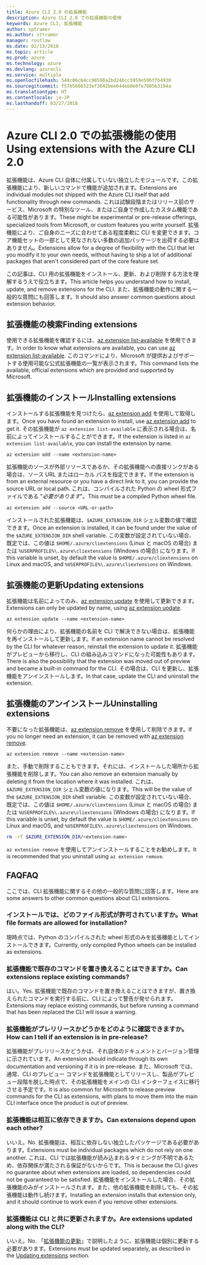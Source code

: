 ```yaml
---
title: Azure CLI 2.0 の拡張機能
description: Azure CLI 2.0 での拡張機能の使用
keywords: Azure CLI, 拡張機能
author: sptramer
ms.author: sttramer
manager: routlaw
ms.date: 02/13/2018
ms.topic: article
ms.prod: azure
ms.technology: azure
ms.devlang: azurecli
ms.service: multiple
ms.openlocfilehash: 548c06c64cc98598a2bd24bcc5959e59bffb4930
ms.sourcegitcommit: f57b5666523ef3642bee644eb0e0fe7085b3194a
ms.translationtype: HT
ms.contentlocale: ja-JP
ms.lasthandoff: 03/27/2018
---
```

# <a name="using-extensions-with-the-azure-cli-20"></a><span data-ttu-id="e990c-104">Azure CLI 2.0 での拡張機能の使用</span><span class="sxs-lookup"><span data-stu-id="e990c-104">Using extensions with the Azure CLI 2.0</span></span>

<span data-ttu-id="e990c-105">拡張機能は、Azure CLI 自体に付属していない独立したモジュールです。この拡張機能により、新しいコマンドで機能が追加されます。</span><span class="sxs-lookup"><span data-stu-id="e990c-105">Extensions are individual modules not shipped with the Azure CLI itself that add functionality through new commands.</span></span> <span data-ttu-id="e990c-106">これは試験段階またはリリース前のサービス、Microsoft の特別なツール、またはご自身で作成したカスタム機能である可能性があります。</span><span class="sxs-lookup"><span data-stu-id="e990c-106">These might be experimental or pre-release offerings, specialized tools from Microsoft, or custom features you write yourself.</span></span> <span data-ttu-id="e990c-107">拡張機能により、ご自身のニーズに合わせてある程度柔軟に CLI を変更できます。コア機能セットの一部として見なされない多数の追加パッケージを出荷する必要はありません。</span><span class="sxs-lookup"><span data-stu-id="e990c-107">Extensions allow for a degree of flexibility with the CLI that let you modify it to your own needs, without having to ship a lot of additional packages that aren't considered part of the core feature set.</span></span>

<span data-ttu-id="e990c-108">この記事は、CLI 用の拡張機能をインストール、更新、および削除する方法を理解するうえで役立ちます。</span><span class="sxs-lookup"><span data-stu-id="e990c-108">This article helps you understand how to install, update, and remove extensions for the CLI.</span></span> <span data-ttu-id="e990c-109">また、拡張機能の動作に関する一般的な質問にも回答します。</span><span class="sxs-lookup"><span data-stu-id="e990c-109">It should also answer common questions about extension behavior.</span></span>

## <a name="finding-extensions"></a><span data-ttu-id="e990c-110">拡張機能の検索</span><span class="sxs-lookup"><span data-stu-id="e990c-110">Finding extensions</span></span>

<span data-ttu-id="e990c-111">使用できる拡張機能を確認するには、[az extension list-available](/cli/azure/extension?view=azure-cli-latest#az_extension_list_available) を使用できます。</span><span class="sxs-lookup"><span data-stu-id="e990c-111">In order to know what extensions are available, you can use [az extension list-available](/cli/azure/extension?view=azure-cli-latest#az_extension_list_available).</span></span> <span data-ttu-id="e990c-112">このコマンドにより、Microsoft が提供およびサポートする使用可能な公式拡張機能の一覧が表示されます。</span><span class="sxs-lookup"><span data-stu-id="e990c-112">This command lists the available, official extensions which are provided and supported by Microsoft.</span></span>

## <a name="installing-extensions"></a><span data-ttu-id="e990c-113">拡張機能のインストール</span><span class="sxs-lookup"><span data-stu-id="e990c-113">Installing extensions</span></span>

<span data-ttu-id="e990c-114">インストールする拡張機能を見つけたら、[az extension add](https://docs.microsoft.com/en-us/cli/azure/extension?view=azure-cli-latest#az_extension_add) を使用して取得します。</span><span class="sxs-lookup"><span data-stu-id="e990c-114">Once you have found an extension to install, use [az extension add](https://docs.microsoft.com/en-us/cli/azure/extension?view=azure-cli-latest#az_extension_add) to get it.</span></span> <span data-ttu-id="e990c-115">その拡張機能が `az extension list-available` に表示される場合は、名前によってインストールすることができます。</span><span class="sxs-lookup"><span data-stu-id="e990c-115">If the extension is listed in `az extension list-available`, you can install the extension by name.</span></span>

```azurecli
az extension add --name <extension-name>
```

<span data-ttu-id="e990c-116">拡張機能のソースが外部リソースであるか、その拡張機能への直接リンクがある場合は、ソース URL またはローカル パスを指定できます。</span><span class="sxs-lookup"><span data-stu-id="e990c-116">If the extension is from an external resource or you have a direct link to it, you can provide the source URL or local path.</span></span> <span data-ttu-id="e990c-117">これは、コンパイルされた Python の wheel 形式ファイルである "_必要があります_"。</span><span class="sxs-lookup"><span data-stu-id="e990c-117">This _must_ be a compiled Python wheel file.</span></span>

```azurecli
az extension add --source <URL-or-path>
```

<span data-ttu-id="e990c-118">インストールされた拡張機能は、`$AZURE_EXTENSION_DIR` シェル変数の値で確認できます。</span><span class="sxs-lookup"><span data-stu-id="e990c-118">Once an extension is installed, it can be found under the value of the `$AZURE_EXTENSION_DIR` shell variable.</span></span> <span data-ttu-id="e990c-119">この変数が設定されていない場合、既定では、この値は `$HOME/.azure/cliextensions` (Linux と macOS の場合) または `%USERPROFILE%\.azure\cliextensions` (Windows の場合) になります。</span><span class="sxs-lookup"><span data-stu-id="e990c-119">If this variable is unset, by default the value is `$HOME/.azure/cliextensions` on Linux and macOS, and `%USERPROFILE%\.azure\cliextensions` on Windows.</span></span>

## <a name="updating-extensions"></a><span data-ttu-id="e990c-120">拡張機能の更新</span><span class="sxs-lookup"><span data-stu-id="e990c-120">Updating extensions</span></span>

<span data-ttu-id="e990c-121">拡張機能は名前によってのみ、[az extension update](https://docs.microsoft.com/en-us/cli/azure/extension?view=azure-cli-latest#az_extension_update) を使用して更新できます。</span><span class="sxs-lookup"><span data-stu-id="e990c-121">Extensions can only be updated by name, using [az extension update](https://docs.microsoft.com/en-us/cli/azure/extension?view=azure-cli-latest#az_extension_update).</span></span>

```azurecli
az extension update --name <extension-name>
```

<span data-ttu-id="e990c-122">何らかの理由により、拡張機能の名前を CLI で解決できない場合は、拡張機能を再インストールして更新します。</span><span class="sxs-lookup"><span data-stu-id="e990c-122">If an extension name cannot be resolved by the CLI for whatever reason, reinstall the extension to update it.</span></span> <span data-ttu-id="e990c-123">拡張機能がプレビューから移行し、CLI の組み込みコマンドになった可能性もあります。</span><span class="sxs-lookup"><span data-stu-id="e990c-123">There is also the possibility that the extension was moved out of preview and became a built-in command for the CLI.</span></span> <span data-ttu-id="e990c-124">その場合は、CLI を更新し、拡張機能をアンインストールします。</span><span class="sxs-lookup"><span data-stu-id="e990c-124">In that case, update the CLI and uninstall the extension.</span></span>

## <a name="uninstalling-extensions"></a><span data-ttu-id="e990c-125">拡張機能のアンインストール</span><span class="sxs-lookup"><span data-stu-id="e990c-125">Uninstalling extensions</span></span>

<span data-ttu-id="e990c-126">不要になった拡張機能は、[az extension remove](https://docs.microsoft.com/en-us/cli/azure/extension?view=azure-cli-latest#az_extension_remove) を使用して削除できます。</span><span class="sxs-lookup"><span data-stu-id="e990c-126">If you no longer need an extension, it can be removed with [az extension remove](https://docs.microsoft.com/en-us/cli/azure/extension?view=azure-cli-latest#az_extension_remove).</span></span>

```azurecli
az extension remove --name <extension-name>
```

<span data-ttu-id="e990c-127">また、手動で削除することもできます。それには、インストールした場所から拡張機能を削除します。</span><span class="sxs-lookup"><span data-stu-id="e990c-127">You can also remove an extension manually by deleting it from the location where it was installed.</span></span> <span data-ttu-id="e990c-128">これは、`$AZURE_EXTENSION_DIR` シェル変数の値になります。</span><span class="sxs-lookup"><span data-stu-id="e990c-128">This will be the value of the `$AZURE_EXTENSION_DIR` shell variable.</span></span> <span data-ttu-id="e990c-129">この変数が設定されていない場合、既定では、この値は `$HOME/.azure/cliextensions` (Linux と macOS の場合) または `%USERPROFILE%\.azure\cliextensions` (Windows の場合) になります。</span><span class="sxs-lookup"><span data-stu-id="e990c-129">If this variable is unset, by default the value is `$HOME/.azure/cliextensions` on Linux and macOS, and `%USERPROFILE%\.azure\cliextensions` on Windows.</span></span>

```bash
rm -rf $AZURE_EXTENSION_DIR/<extension-name>
```

<span data-ttu-id="e990c-130">`az extension remove` を使用してアンインストールすることをお勧めします。</span><span class="sxs-lookup"><span data-stu-id="e990c-130">It is recommended that you uninstall using `az extension remove`.</span></span>

## <a name="faq"></a><span data-ttu-id="e990c-131">FAQ</span><span class="sxs-lookup"><span data-stu-id="e990c-131">FAQ</span></span>

<span data-ttu-id="e990c-132">ここでは、CLI 拡張機能に関するその他の一般的な質問に回答します。</span><span class="sxs-lookup"><span data-stu-id="e990c-132">Here are some answers to other common questions about CLI extensions.</span></span>

### <a name="what-file-formats-are-allowed-for-installation"></a><span data-ttu-id="e990c-133">インストールでは、どのファイル形式が許可されていますか。</span><span class="sxs-lookup"><span data-stu-id="e990c-133">What file formats are allowed for installation?</span></span>

<span data-ttu-id="e990c-134">現時点では、Python のコンパイルされた wheel 形式のみを拡張機能としてインストールできます。</span><span class="sxs-lookup"><span data-stu-id="e990c-134">Currently, only compiled Python wheels can be installed as extensions.</span></span>

### <a name="can-extensions-replace-existing-commands"></a><span data-ttu-id="e990c-135">拡張機能で既存のコマンドを置き換えることはできますか。</span><span class="sxs-lookup"><span data-stu-id="e990c-135">Can extensions replace existing commands?</span></span>

<span data-ttu-id="e990c-136">はい。</span><span class="sxs-lookup"><span data-stu-id="e990c-136">Yes.</span></span> <span data-ttu-id="e990c-137">拡張機能で既存のコマンドを置き換えることはできますが、置き換えられたコマンドを実行する前に、CLI によって警告が発せられます。</span><span class="sxs-lookup"><span data-stu-id="e990c-137">Extensions may replace existing commands, but before running a command that has been replaced the CLI will issue a warning.</span></span>

### <a name="how-can-i-tell-if-an-extension-is-in-pre-release"></a><span data-ttu-id="e990c-138">拡張機能がプレリリースかどうかをどのように確認できますか。</span><span class="sxs-lookup"><span data-stu-id="e990c-138">How can I tell if an extension is in pre-release?</span></span>

<span data-ttu-id="e990c-139">拡張機能がプレリリースかどうかは、それ自体のドキュメントとバージョン管理に示されています。</span><span class="sxs-lookup"><span data-stu-id="e990c-139">An extension should indicate through its own documentation and versioning if it is in pre-release.</span></span> <span data-ttu-id="e990c-140">また、Microsoft では、通常、CLI のプレビュー コマンドを拡張機能としてリリースし、製品がプレビュー段階を脱した時点で、その拡張機能をメインの CLI インターフェイスに移行させる予定です。</span><span class="sxs-lookup"><span data-stu-id="e990c-140">It is also common for Microsoft to release preview commands for the CLI as extensions, with plans to move them into the main CLI interface once the product is out of preview.</span></span>

### <a name="can-extensions-depend-upon-each-other"></a><span data-ttu-id="e990c-141">拡張機能は相互に依存できますか。</span><span class="sxs-lookup"><span data-stu-id="e990c-141">Can extensions depend upon each other?</span></span>

<span data-ttu-id="e990c-142">いいえ。</span><span class="sxs-lookup"><span data-stu-id="e990c-142">No.</span></span> <span data-ttu-id="e990c-143">拡張機能は、相互に依存しない独立したパッケージである必要があります。</span><span class="sxs-lookup"><span data-stu-id="e990c-143">Extensions must be individual packages which do not rely on one another.</span></span> <span data-ttu-id="e990c-144">これは、CLI では拡張機能が読み込まれるタイミングが不明であるため、依存関係が満たされる保証がないからです。</span><span class="sxs-lookup"><span data-stu-id="e990c-144">This is because the CLI gives no guarantee about when extensions are loaded, so dependencies could not be guaranteed to be satisfied.</span></span> <span data-ttu-id="e990c-145">拡張機能をインストールした場合、その拡張機能のみがインストールされます。また、他の拡張機能を削除しても、その拡張機能は動作し続けます。</span><span class="sxs-lookup"><span data-stu-id="e990c-145">Installing an extension installs that extension only, and it should continue to work even if you remove other extensions.</span></span>

### <a name="are-extensions-updated-along-with-the-cli"></a><span data-ttu-id="e990c-146">拡張機能は CLI と共に更新されますか。</span><span class="sxs-lookup"><span data-stu-id="e990c-146">Are extensions updated along with the CLI?</span></span>

<span data-ttu-id="e990c-147">いいえ。</span><span class="sxs-lookup"><span data-stu-id="e990c-147">No.</span></span> <span data-ttu-id="e990c-148">「[拡張機能の更新](#updating-extensions)」で説明したように、拡張機能は個別に更新する必要があります。</span><span class="sxs-lookup"><span data-stu-id="e990c-148">Extensions must be updated separately, as described in the [Updating extensions](#updating-extensions) section.</span></span>
